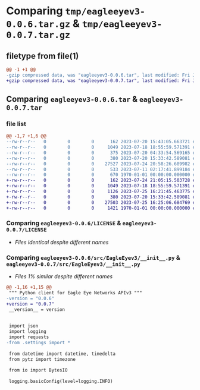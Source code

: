# Comparing `tmp/eagleeyev3-0.0.6.tar.gz` & `tmp/eagleeyev3-0.0.7.tar.gz`

## filetype from file(1)

```diff
@@ -1 +1 @@
-gzip compressed data, was "eagleeyev3-0.0.6.tar", last modified: Fri Jan  1 00:00:00 2016, max compression
+gzip compressed data, was "eagleeyev3-0.0.7.tar", last modified: Fri Jan  1 00:00:00 2016, max compression
```

## Comparing `eagleeyev3-0.0.6.tar` & `eagleeyev3-0.0.7.tar`

### file list

```diff
@@ -1,7 +1,6 @@
--rw-r--r--   0        0        0      162 2023-07-20 15:43:05.663721 eagleeyev3-0.0.6/.gitignore
--rw-r--r--   0        0        0     1049 2023-07-18 18:55:59.571391 eagleeyev3-0.0.6/LICENSE
--rw-r--r--   0        0        0      375 2023-07-20 04:33:54.569165 eagleeyev3-0.0.6/README.md
--rw-r--r--   0        0        0      380 2023-07-20 15:33:42.589081 eagleeyev3-0.0.6/pyproject.toml
--rw-r--r--   0        0        0    27527 2023-07-24 20:58:26.689982 eagleeyev3-0.0.6/src/EagleEyev3/__init__.py
--rw-r--r--   0        0        0      533 2023-07-11 02:17:41.899184 eagleeyev3-0.0.6/src/EagleEyev3/settings.py
--rw-r--r--   0        0        0      670 1970-01-01 00:00:00.000000 eagleeyev3-0.0.6/PKG-INFO
+-rw-r--r--   0        0        0      162 2023-07-24 21:05:15.503728 eagleeyev3-0.0.7/.gitignore
+-rw-r--r--   0        0        0     1049 2023-07-18 18:55:59.571391 eagleeyev3-0.0.7/LICENSE
+-rw-r--r--   0        0        0     1126 2023-07-25 16:21:45.463775 eagleeyev3-0.0.7/README.md
+-rw-r--r--   0        0        0      380 2023-07-20 15:33:42.589081 eagleeyev3-0.0.7/pyproject.toml
+-rw-r--r--   0        0        0    27503 2023-07-25 16:25:06.684769 eagleeyev3-0.0.7/src/EagleEyev3/__init__.py
+-rw-r--r--   0        0        0     1421 1970-01-01 00:00:00.000000 eagleeyev3-0.0.7/PKG-INFO
```

### Comparing `eagleeyev3-0.0.6/LICENSE` & `eagleeyev3-0.0.7/LICENSE`

 * *Files identical despite different names*

### Comparing `eagleeyev3-0.0.6/src/EagleEyev3/__init__.py` & `eagleeyev3-0.0.7/src/EagleEyev3/__init__.py`

 * *Files 1% similar despite different names*

```diff
@@ -1,16 +1,15 @@
 """ Python client for Eagle Eye Networks APIv3 """
-version = "0.0.6"
+version = "0.0.7"
 __version__ = version
 
 
 import json
 import logging
 import requests
-from .settings import *
 
 from datetime import datetime, timedelta
 from pytz import timezone
 
 from io import BytesIO
 
 logging.basicConfig(level=logging.INFO)
```


